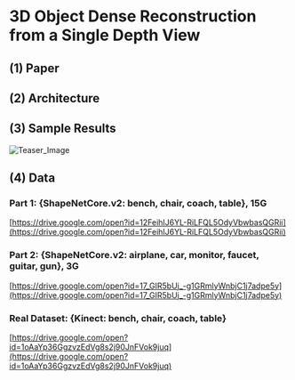 # 3D Object Dense Reconstruction from a Single Depth View

## (1) Paper

## (2) Architecture

## (3) Sample Results
![Teaser_Image](https://github.com/Yang7879/3D-RecGAN-extended/blob/master/3D-RecGAN%2B%2B_sample.png)

## (4) Data
### Part 1: {ShapeNetCore.v2: bench, chair, coach, table}, 15G
[https://drive.google.com/open?id=12FeihIJ6YL-RiLFQL5OdyVbwbasQGRii](https://drive.google.com/open?id=12FeihIJ6YL-RiLFQL5OdyVbwbasQGRii)
### Part 2: {ShapeNetCore.v2: airplane, car, monitor, faucet, guitar, gun}, 3G
[https://drive.google.com/open?id=17_GIR5bUj_-g1GRmlyWnbjC1j7adpe5y](https://drive.google.com/open?id=17_GIR5bUj_-g1GRmlyWnbjC1j7adpe5y)
### Real Dataset: {Kinect: bench, chair, coach, table}
[https://drive.google.com/open?id=1oAaYp36GgzvzEdVg8s2j90JnFVok9juq](https://drive.google.com/open?id=1oAaYp36GgzvzEdVg8s2j90JnFVok9juq)
